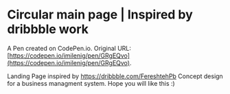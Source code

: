 # Circular main page | Inspired by dribbble work

A Pen created on CodePen.io. Original URL: [https://codepen.io/imilenig/pen/GRgEQvo](https://codepen.io/imilenig/pen/GRgEQvo).

Landing Page inspired by https://dribbble.com/FereshtehPb
Concept design for a business managment system.
Hope you will like this :)
